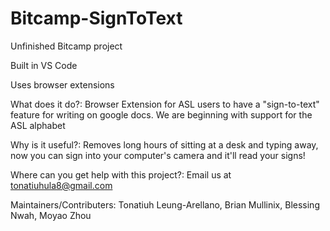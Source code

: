 # Bitcamp-SignToText
Unfinished Bitcamp project

Built in VS Code

Uses browser extensions

What does it do?: Browser Extension for ASL users to have a "sign-to-text" feature for writing on google docs. We are beginning with support for the ASL alphabet

Why is it useful?: Removes long hours of sitting at a desk and typing away, now you can sign into your computer's camera and it'll read your signs!

Where can you get help with this project?: Email us at tonatiuhula8@gmail.com

Maintainers/Contributers: Tonatiuh Leung-Arellano, Brian Mullinix, Blessing Nwah, Moyao Zhou
